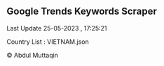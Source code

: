 

## Google Trends Keywords Scraper 
 
Last Update 25-05-2023 , 17:25:21

Country List :
VIETNAM.json



© Abdul Muttaqin 
